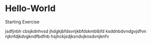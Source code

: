 # Hello-World
Starting Exercise


jsdfjnbh cbsjkdnhvsd jhdgkjbfdsvnjkbfdskmblbfd
ksddnbdvndgvjdfvn  njknfdjkdvgkndfbdfnb
hsjhckjsdjksndvjknsdvnjknfv
